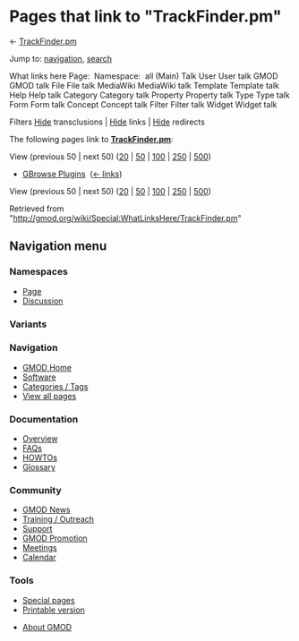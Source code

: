 <div id="mw-page-base" class="noprint">

</div>

<div id="mw-head-base" class="noprint">

</div>

<div id="content" class="mw-body" role="main">

<span id="top"></span>

<div id="mw-js-message" style="display:none;">

</div>



# <span dir="auto">Pages that link to "TrackFinder.pm"</span>

<div id="bodyContent">

<div id="contentSub">

← [TrackFinder.pm](/wiki/TrackFinder.pm "TrackFinder.pm")

</div>

<div id="jump-to-nav" class="mw-jump">

Jump to: [navigation](#mw-navigation), [search](#p-search)

</div>

<div id="mw-content-text">

What links here Page:  Namespace:  all (Main) Talk User User talk GMOD
GMOD talk File File talk MediaWiki MediaWiki talk Template Template talk
Help Help talk Category Category talk Property Property talk Type Type
talk Form Form talk Concept Concept talk Filter Filter talk Widget
Widget talk

Filters
[Hide](/mediawiki/index.php?title=Special:WhatLinksHere/TrackFinder.pm&hidetrans=1 "Special:WhatLinksHere/TrackFinder.pm")
transclusions \|
[Hide](/mediawiki/index.php?title=Special:WhatLinksHere/TrackFinder.pm&hidelinks=1 "Special:WhatLinksHere/TrackFinder.pm")
links \|
[Hide](/mediawiki/index.php?title=Special:WhatLinksHere/TrackFinder.pm&hideredirs=1 "Special:WhatLinksHere/TrackFinder.pm")
redirects

The following pages link to
**[TrackFinder.pm](/wiki/TrackFinder.pm "TrackFinder.pm")**:

View (previous 50 \| next 50)
([20](/mediawiki/index.php?title=Special:WhatLinksHere/TrackFinder.pm&limit=20 "Special:WhatLinksHere/TrackFinder.pm")
\|
[50](/mediawiki/index.php?title=Special:WhatLinksHere/TrackFinder.pm&limit=50 "Special:WhatLinksHere/TrackFinder.pm")
\|
[100](/mediawiki/index.php?title=Special:WhatLinksHere/TrackFinder.pm&limit=100 "Special:WhatLinksHere/TrackFinder.pm")
\|
[250](/mediawiki/index.php?title=Special:WhatLinksHere/TrackFinder.pm&limit=250 "Special:WhatLinksHere/TrackFinder.pm")
\|
[500](/mediawiki/index.php?title=Special:WhatLinksHere/TrackFinder.pm&limit=500 "Special:WhatLinksHere/TrackFinder.pm"))

- [GBrowse Plugins](/wiki/GBrowse_Plugins "GBrowse Plugins") ‎
  <span class="mw-whatlinkshere-tools">([←
  links](/mediawiki/index.php?title=Special:WhatLinksHere&target=GBrowse+Plugins "Special:WhatLinksHere"))</span>

View (previous 50 \| next 50)
([20](/mediawiki/index.php?title=Special:WhatLinksHere/TrackFinder.pm&limit=20 "Special:WhatLinksHere/TrackFinder.pm")
\|
[50](/mediawiki/index.php?title=Special:WhatLinksHere/TrackFinder.pm&limit=50 "Special:WhatLinksHere/TrackFinder.pm")
\|
[100](/mediawiki/index.php?title=Special:WhatLinksHere/TrackFinder.pm&limit=100 "Special:WhatLinksHere/TrackFinder.pm")
\|
[250](/mediawiki/index.php?title=Special:WhatLinksHere/TrackFinder.pm&limit=250 "Special:WhatLinksHere/TrackFinder.pm")
\|
[500](/mediawiki/index.php?title=Special:WhatLinksHere/TrackFinder.pm&limit=500 "Special:WhatLinksHere/TrackFinder.pm"))

</div>

<div class="printfooter">

Retrieved from
"<http://gmod.org/wiki/Special:WhatLinksHere/TrackFinder.pm>"

</div>

<div id="catlinks" class="catlinks catlinks-allhidden">

</div>

<div class="visualClear">

</div>

</div>

</div>

<div id="mw-navigation">

## Navigation menu

<div id="mw-head">



<div id="left-navigation">

<div id="p-namespaces" class="vectorTabs" role="navigation"
aria-labelledby="p-namespaces-label">

### Namespaces

- <span id="ca-nstab-main"><a href="/wiki/TrackFinder.pm" accesskey="c"
  title="View the content page [c]">Page</a></span>
- <span id="ca-talk"><a
  href="/mediawiki/index.php?title=Talk:TrackFinder.pm&amp;action=edit&amp;redlink=1"
  accesskey="t"
  title="Discussion about the content page [t]">Discussion</a></span>

</div>

<div id="p-variants" class="vectorMenu emptyPortlet" role="navigation"
aria-labelledby="p-variants-label">

### 

### Variants[](#)

<div class="menu">

</div>

</div>

</div>





</div>

</div>

</div>

<div id="mw-panel">

<div id="p-logo" role="banner">

<a href="/wiki/Main_Page"
style="background-image: url(http://gmod.org/images/GMOD-cogs.png);"
title="Visit the main page"></a>

</div>

<div id="p-Navigation" class="portal" role="navigation"
aria-labelledby="p-Navigation-label">

### Navigation

<div class="body">

- <span id="n-GMOD-Home">[GMOD Home](/wiki/Main_Page)</span>
- <span id="n-Software">[Software](/wiki/GMOD_Components)</span>
- <span id="n-Categories-.2F-Tags">[Categories /
  Tags](/wiki/Categories)</span>
- <span id="n-View-all-pages">[View all
  pages](/wiki/Special:AllPages)</span>

</div>

</div>

<div id="p-Documentation" class="portal" role="navigation"
aria-labelledby="p-Documentation-label">

### Documentation

<div class="body">

- <span id="n-Overview">[Overview](/wiki/Overview)</span>
- <span id="n-FAQs">[FAQs](/wiki/Category:FAQ)</span>
- <span id="n-HOWTOs">[HOWTOs](/wiki/Category:HOWTO)</span>
- <span id="n-Glossary">[Glossary](/wiki/Glossary)</span>

</div>

</div>

<div id="p-Community" class="portal" role="navigation"
aria-labelledby="p-Community-label">

### Community

<div class="body">

- <span id="n-GMOD-News">[GMOD News](/wiki/GMOD_News)</span>
- <span id="n-Training-.2F-Outreach">[Training /
  Outreach](/wiki/Training_and_Outreach)</span>
- <span id="n-Support">[Support](/wiki/Support)</span>
- <span id="n-GMOD-Promotion">[GMOD
  Promotion](/wiki/GMOD_Promotion)</span>
- <span id="n-Meetings">[Meetings](/wiki/Meetings)</span>
- <span id="n-Calendar">[Calendar](/wiki/Calendar)</span>

</div>

</div>

<div id="p-tb" class="portal" role="navigation"
aria-labelledby="p-tb-label">

### Tools

<div class="body">

- <span id="t-specialpages"><a href="/wiki/Special:SpecialPages" accesskey="q"
  title="A list of all special pages [q]">Special pages</a></span>
- <span id="t-print"><a
  href="/mediawiki/index.php?title=Special:WhatLinksHere/TrackFinder.pm&amp;printable=yes"
  rel="alternate" accesskey="p"
  title="Printable version of this page [p]">Printable version</a></span>

</div>

</div>

</div>

</div>

<div id="footer" role="contentinfo">

- <span id="footer-places-about">[About
  GMOD](/wiki/GMOD:About "GMOD:About")</span>

<!-- -->






</div>
